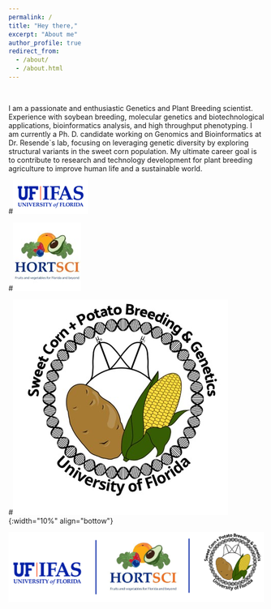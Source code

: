 ```yaml
---
permalink: /
title: "Hey there,"
excerpt: "About me"
author_profile: true
redirect_from: 
  - /about/
  - /about.html
---
```


<br>

I am a passionate   and   enthusiastic   Genetics   and   Plant   Breeding   scientist. Experience with soybean breeding, molecular genetics and biotechnological applications, bioinformatics analysis, and high throughput phenotyping. I am currently a Ph. D. candidate working on Genomics and Bioinformatics at Dr. Resende`s lab, focusing on leveraging genetic diversity by exploring structural variants in the sweet corn population. My ultimate career goal is to contribute to research and technology development for plant breeding agriculture to improve human life and a sustainable world.

#![ifas](../assets/images/ifas.png)

#![HOS](../assets/images/HOS.jpg)

#![lab](../assets/images/lab_log.jpg){:width="10%" align="bottow"}

![ifas](../assets/images/logos.png)
